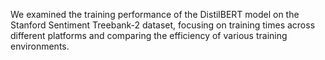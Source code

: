 We examined the training performance of the DistilBERT model on the
Stanford Sentiment Treebank-2 dataset, focusing on training times across
different platforms and comparing the efficiency of various training
environments.

